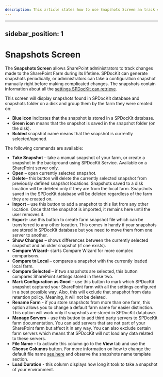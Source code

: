 ```yaml
---
description: This article states how to use Snapshots Screen an track changes made to your SharePoint farm during its lifetime.
---
```


---
sidebar_position: 1
---

# Snapshots Screen

The **Snapshots Screen** allows SharePoint administrators to track changes made to the SharePoint Farm during its lifetime. SPDocKit can generate snapshots periodically, or administrators can take a configuration snapshot manually right before making complicated changes. The snapshots contain information about all the [settings SPDocKit can retrieve](../configure-and-extend-spdockit/options-wizard.md#snapshot-options).

This screen will display snapshots found in SPDocKit database and snapshots folder on a disk and group them by the farm they were created on:

* **Blue icon** indicates that the snapshot is stored in a SPDocKit database. 
* **Green icon** means that the snapshot is saved in the snapshot folder \(on the disk\).
* **Bolded** snapshot name means that the snapshot is currently selected/opened. 

The following commands are available:

* **Take Snapshot** – take a manual snapshot of your farm, or create a snapshot in the background using SPDocKit Service. Available on a SharePoint server only.
* **Open** – open currently selected snapshot.
* **Delete**– this button will delete the currently selected snapshot from previously defined snapshot locations. Snapshots saved to a disk location will be deleted only if they are from the local farm. Snapshots saved in the SPDocKit database will be deleted regardless of the farm they are created on.
* **Import** – use this button to add a snapshot to this list from any other location. Once that the snapshot is imported, it remains here until the user removes it.
* **Export**– use this button to create farm snapshot file which can be transferred to any other location. This comes in handy if your snapshots are stored in SPDocKit database but you need to move them from one server to another.
* **Show Changes** – shows differences between the currently selected snapshot and an older snapshot \(if one exists\).
* **Compare Wizard**– starts Compare Wizard for more complex comparisons.
* **Compare to Local** – compares a snapshot with the currently loaded local farm.
* **Compare Selected**  – if two snapshots are selected, this button compares SharePoint settings stored in these two.
* **Mark Configuration as Good** – use this button to mark which SPDocKit snapshot captured your SharePoint farm with all the settings configured in a best possible way. Also, this will exclude that snapshot from data retention policy. Meaning, it will not be deleted.
* **Rename Farm** - if you store snapshots from more than one farm, this option allows you to change a default farm name for easier distinction. This option will work only if snapshots are stored in SPDocKit database.
* **Manage Servers** - use this button to add third party servers to SPDocKit farm documentation. You can add servers that are not part of your SharePoint farm but affect it in any way. You can also exclude certain farm servers which means that SPDocKit will not load any data related to these servers.
* **File Name** – to activate this column go to the **View** tab and use the **Choose Columns** button. For more information on how to change the default file name [see here](../configure-and-extend-spdockit/options-wizard.md#snapshot-options) and observe the snapshots name template section.
* **Load Duration** - this column displays how long it took to take a snapshot of your environment.

